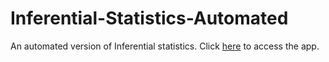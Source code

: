 # Inferential-Statistics-Automated
An automated version of Inferential statistics. Click [here](https://yashdatascience1-work-on-inferential-statistics-code1-6y9rgx.streamlit.app/) 
to access the app.
